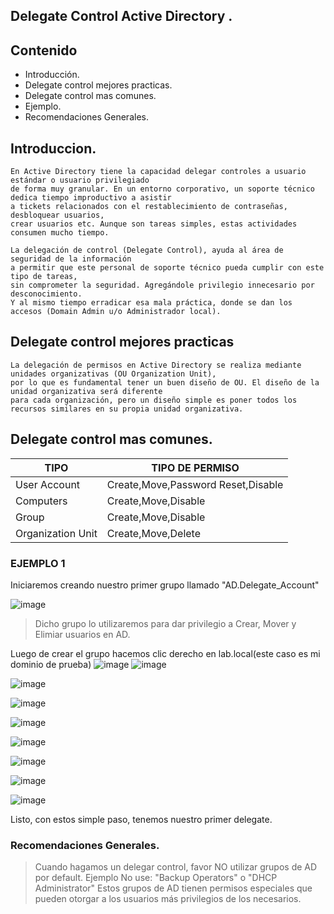 ## Delegate Control Active Directory .
## Contenido
- Introducción.
- Delegate control mejores practicas.
- Delegate control mas comunes.
- Ejemplo.
- Recomendaciones Generales.

## Introduccion.

```
En Active Directory tiene la capacidad delegar controles a usuario estándar o usuario privilegiado
de forma muy granular. En un entorno corporativo, un soporte técnico dedica tiempo improductivo a asistir 
a tickets relacionados con el restablecimiento de contraseñas, desbloquear usuarios, 
crear usuarios etc. Aunque son tareas simples, estas actividades consumen mucho tiempo.

La delegación de control (Delegate Control), ayuda al área de seguridad de la información 
a permitir que este personal de soporte técnico pueda cumplir con este tipo de tareas, 
sin comprometer la seguridad. Agregándole privilegio innecesario por desconocimiento.
Y al mismo tiempo erradicar esa mala práctica, donde se dan los accesos (Domain Admin u/o Administrador local).

```

## Delegate control mejores practicas

```
La delegación de permisos en Active Directory se realiza mediante unidades organizativas (OU Organization Unit), 
por lo que es fundamental tener un buen diseño de OU. El diseño de la unidad organizativa será diferente 
para cada organización, pero un diseño simple es poner todos los recursos similares en su propia unidad organizativa.
```

## Delegate control mas comunes.

|TIPO |TIPO DE PERMISO|
|---|---|
|User Account |Create,Move,Password Reset,Disable|
|Computers |Create,Move,Disable|
|Group| Create,Move,Disable|
|Organization Unit|Create,Move,Delete|

### EJEMPLO 1

Iniciaremos creando nuestro primer grupo llamado 
"AD.Delegate_Account"

![image](https://blogger.googleusercontent.com/img/b/R29vZ2xl/AVvXsEhWj0qPhdQvqBHEjaWX3TerTlQVoEaGKzXyOUAZVTMDwItw56UY04wVymvKdD-YFNjSqGAK2qswJE4z1p_olSL8SF11gp77fCeYwSoMCkiAiDgSxeAhY-1Zc7IWouhMBAB2MHnTr_K7Fxa5/s1600/Delegate1.jpg)

>Dicho grupo lo utilizaremos para dar privilegio a Crear, Mover y Elimiar usuarios en AD.

Luego de crear el grupo hacemos clic derecho en lab.local(este caso es mi dominio de prueba)
![image](https://blogger.googleusercontent.com/img/b/R29vZ2xl/AVvXsEjk_4MzzM-8odrUOjv7LK1SzG0alH9x8eQS4T0DEIBPPuH5BkgADdaCa9Wjj53VEjR9PpITm4GaeOdVyna1Gw8p6L3KqKVzMu8FhOim78HC2xUm-L3ho5vzoH7tdhBH2c0-iuG4uo7248qX/s1600/Delegate.png)
![image](https://blogger.googleusercontent.com/img/b/R29vZ2xl/AVvXsEjEGr2U1BXPLzYV2OBoQxXDqrUmWyUk8DJaUYeMBL6m6j1MtikQlZ3bWabC1tPLNTq2Y2ziiMAIVReasfS6VZrlZ0yvNTO9XEynAgR1Q2NKvSCNosb_3TbbqLXtWwVE6kdjrkZyRYCdD9el/s1600/Delegate2.jpg)

![image](https://blogger.googleusercontent.com/img/b/R29vZ2xl/AVvXsEipunJYzpXQz5_StgHjk-4MPI52egil078nkU9AKYp3_ZVhmbf5FdMcruCNYVBROT9eW4hLXSCmlOPEovUAyMTeitZdvT6n0RB4aHHTZSQCJVk2C1HS3_snjwyzRsttj7fXBQSh8h60BquR/s1600/Delegate3.jpg)

![image](https://blogger.googleusercontent.com/img/b/R29vZ2xl/AVvXsEjzL94enTQTW8DFWB8gtRSIA_1Nqftd8QnAKQNW1JaycPuUCcOtIdaoq_F2HVPD-V3mcIdpFR9r0o18xYzikyCoh3SrNsTGp0fucRBf43KgSyDjhkxbZQvrvsGXlnDXdkIzYgNXdq-v3poG/s1600/Delegate4.jpg)

![image](https://blogger.googleusercontent.com/img/b/R29vZ2xl/AVvXsEha2K1xUwii72mMkvpj4P8tj-8NxNlIdctsBDnt2T0o5A91lU8o9vu5W5bd_f3KOzQTs7_HOixau7rtWMadcQDITIgsNdUdlAj-Oii5Pjr8CNlQbyR39UsTHu8PyHA1hPPArnqxOw0WbvWf/s1600/Delegate5.jpg)

![image](https://blogger.googleusercontent.com/img/b/R29vZ2xl/AVvXsEh5R9XBDM5mm7zTPGBdN00UY7wdqSAjf9u5vT1KP6sSENNjSaAnqZCFfz9prMcKkwyxNVSKifmNqgXX6cYoLlAK5kuZZwcAl5GH7yHkHJCuB8pOkQRq9RVUVbkoYQ6MKCgMOKWDB5BXVOui/s1600/Delegate6.jpg)

![image](https://blogger.googleusercontent.com/img/b/R29vZ2xl/AVvXsEif44Ewcfo__d8gSZ1I-ia5duVNbsFJMmkl9H87WCy2w3M9yBtJyuE7iv1tJLYeUFyxx10ZjujZZpJpguuikaU7tNdrxe8Dbg67Jzt5KJ6d1accDD4fIkubbJ3_AwODX1UFELDIx5M0Fcdk/s1600/Delegate7.jpg)

![image](https://blogger.googleusercontent.com/img/b/R29vZ2xl/AVvXsEjhqyHpC_IRrQ5pT5mDGVCDP8H5X5fezXR0ykko1DPPx_puF0PmwgiUWm6pnT_qVU5ukmVxvuJLGh0AsibACZeB1FEQstgHx-Txe1XhOTOZ-AKtb_3A79pTaDYSi6VtWnHT93N9PpUN-Sek/s1600/Delegate8.jpg)

![image](https://blogger.googleusercontent.com/img/b/R29vZ2xl/AVvXsEiiD-4X-Zcx57Jlrdg48oheR9H_ZMR6xqlT4AJsA4vJdF8sHGKFt4WUhdd_-L4qHd6pdoTKFcwQ-n1abOe5V-Jc6Zejmonr0LlxwL4_N_8-tXLotcMRKodYZ9nzHBlpU_i84BdmG7r6yVWP/s1600/Delegate9.jpg)

Listo, con estos simple paso, tenemos nuestro primer delegate.

### Recomendaciones Generales.

>Cuando hagamos un delegar control, favor NO utilizar grupos de AD por default. Ejemplo
No use: "Backup Operators" o "DHCP Administrator"
Estos grupos de AD tienen permisos especiales que pueden otorgar a los usuarios más privilegios de los necesarios.


